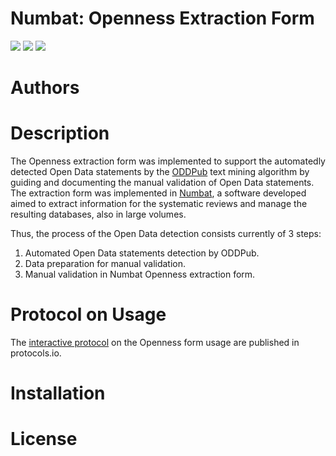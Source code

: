 # Numbat: Openness Extraction Form
[![](https://img.shields.io/badge/oddpub-blue?style=for-the-badge)](https://github.com/quest-bih/oddpub)
[![](https://img.shields.io/badge/numbat-brown?style=for-the-badge)](https://github.com/bgcarlisle/Numbat)
[![](https://img.shields.io/badge/protocol-green?style=for-the-badge)](https://www.protocols.io/view/oddpub-numbat-workflow-onw-b5vxq67n?step=4)

# Authors

# Description
The Openness extraction form was implemented to support the automatedly detected Open Data statements by the [ODDPub](https://github.com/quest-bih/oddpub) text mining algorithm by guiding and documenting the manual validation of Open Data statements. The extraction form was implemented in [Numbat](https://github.com/bgcarlisle/Numbat), a software developed aimed to extract information for the systematic reviews and manage the resulting databases, also in large volumes.

Thus, the process of the Open Data detection consists currently of 3 steps:

1. Automated Open Data statements detection by ODDPub.
2. Data preparation for manual validation.
3. Manual validation in Numbat Openness extraction form.

# Protocol on Usage

The [interactive protocol](https://www.protocols.io/view/oddpub-numbat-workflow-onw-b5vxq67n?step=4) on the Openness form usage are published in protocols.io.

# Installation

# License
